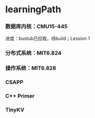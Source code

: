 # learningPath

### 数据库内核：CMU15-445
进度：bustub已拉取，待build；Lession 1

### 分布式系统：MIT6.824
### 操作系统：MIT6.828
### CSAPP
### C++ Primer
### TinyKV

